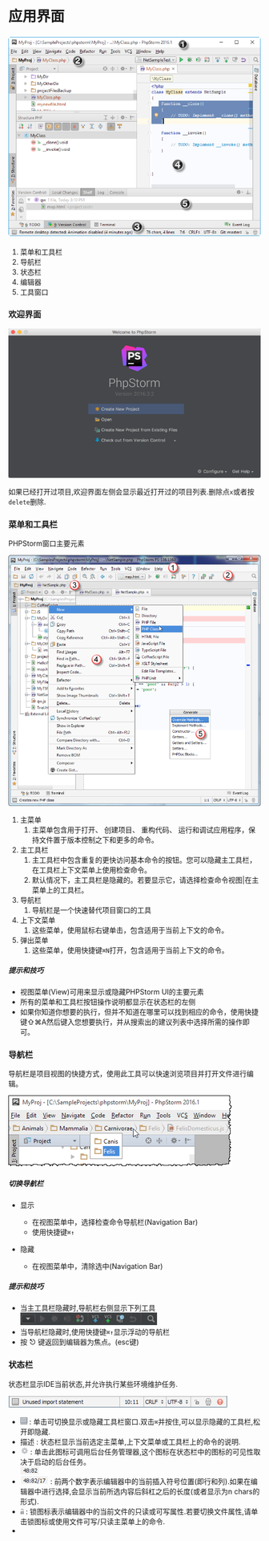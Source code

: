 # 应用界面

### ![](/assets/yyjm_1.png)

1. 菜单和工具栏
2. 导航栏
3. 状态栏
4. 编辑器
5. 工具窗口

### 欢迎界面

![](/assets/qdrj_1.png)

如果已经打开过项目,欢迎界面左侧会显示最近打开过的项目列表.删除点`x`或者按`delete`删除.

### 菜单和工具栏

PHPStorm窗口主要元素

![](/assets/cdhgjl_1.png)

1. 主菜单
   1. 主菜单包含用于打开、 创建项目、 重构代码、 运行和调试应用程序，保持文件置于版本控制之下和更多的命令。
2. 主工具栏
   1. 主工具栏中包含重复的更快访问基本命令的按钮。您可以隐藏主工具栏，在工具栏上下文菜单上使用检查命令。
   2. 默认情况下，主工具栏是隐藏的。若要显示它，请选择检查命令视图\|在主菜单上的工具栏。
3. 导航栏
   1. 导航栏是一个快速替代项目窗口的工具
4. 上下文菜单
   1. 这些菜单，使用鼠标右键单击，包含适用于当前上下文的命令。
5. 弹出菜单
   1. 这些菜单，使用快捷键`⌘N`打开，包含适用于当前上下文的命令。

##### 提示和技巧

* 视图菜单\(View\)可用来显示或隐藏PHPStorm UI的主要元素
* 所有的菜单和工具栏按钮操作说明都显示在状态栏的左侧
* 如果你知道你想要的执行，但并不知道在哪里可以找到相应的命令，使用快捷键⇧⌘A然后键入您想要执行，并从搜索出的建议列表中选择所需的操作即可。

### 导航栏

导航栏是项目视图的快捷方式，使用此工具可以快速浏览项目并打开文件进行编辑。

![](/assets/dhl_1.png)

##### 切换导航栏

* 显示

  * 在视图菜单中，选择检查命令导航栏\(Navigation Bar\)
  * 使用快捷键`⌘↑`

* 隐藏

  * 在视图菜单中，清除选中\(Navigation Bar\)

##### 提示和技巧

* 当主工具栏隐藏时,导航栏右侧显示下列工具
  ![](/assets/gongjulan_2.png)
* 当导航栏隐藏时,使用快捷键`⌘↑`显示浮动的导航栏
* 按 ⎋ 键返回到编辑器为焦点。\(esc键\)

### 状态栏

状态栏显示IDE当前状态,并允许执行某些环境维护任务.

![](/assets/status_1.png)

* ![](/assets/sticon_1.png) : 单击可切换显示或隐藏工具栏窗口.双击`⌘`并按住,可以显示隐藏的工具栏,松开即隐藏.
* 描述 : 状态栏显示当前选定主菜单,上下文菜单或工具栏上的命令的说明.
* ![](/assets/sticon_2.png) : 单击此图标可调用后台任务管理器,这个图标在状态栏中的图标的可见性取决于启动的后台任务。
* ![](/assets/sticon_3.png) : 前两个数字表示编辑器中的当前插入符号位置\(即行和列\).如果在编辑器中进行选择,会显示当前所选内容后斜杠之后的长度\(或者显示为n chars的形式\).
* ![](/assets/sticon_4.png) : 锁图标表示编辑器中的当前文件的只读或可写属性.若要切换文件属性,请单击锁图标或使用文件可写/只读主菜单上的命令.
* 


